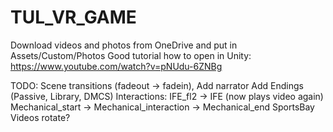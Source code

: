 # TUL_VR_GAME
Download videos and photos from OneDrive and put in Assets/Custom/Photos
Good tutorial how to open in Unity:
https://www.youtube.com/watch?v=pNUdu-6ZNBg

TODO:
Scene transitions (fadeout -> fadein),
Add narrator
Add Endings (Passive, Library, DMCS)
Interactions: 
    IFE_fl2 -> IFE (now plays video again)
    Mechanical_start -> Mechanical_interaction -> Mechanical_end
    SportsBay
Videos rotate?
